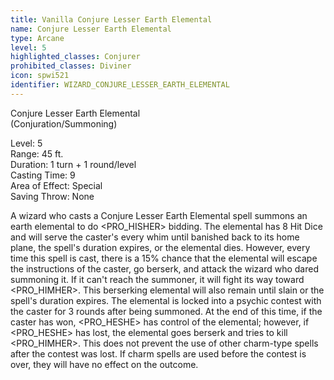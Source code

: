 ```yaml
---
title: Vanilla Conjure Lesser Earth Elemental
name: Conjure Lesser Earth Elemental
type: Arcane
level: 5
highlighted_classes: Conjurer
prohibited_classes: Diviner
icon: spwi521
identifier: WIZARD_CONJURE_LESSER_EARTH_ELEMENTAL
---
```

Conjure Lesser Earth Elemental  
(Conjuration/Summoning)  
  
Level: 5  
Range: 45 ft.  
Duration: 1 turn + 1 round/level  
Casting Time: 9  
Area of Effect: Special  
Saving Throw: None  
  
A wizard who casts a Conjure Lesser Earth Elemental spell summons an earth elemental to do &lt;PRO_HISHER&gt; bidding. The elemental has 8 Hit Dice and will serve the caster's every whim until banished back to its home plane, the spell's duration expires, or the elemental dies. However, every time this spell is cast, there is a 15% chance that the elemental will escape the instructions of the caster, go berserk, and attack the wizard who dared summoning it. If it can't reach the summoner, it will fight its way toward &lt;PRO_HIMHER&gt;. This berserking elemental will also remain until slain or the spell's duration expires. The elemental is locked into a psychic contest with the caster for 3 rounds after being summoned. At the end of this time, if the caster has won, &lt;PRO_HESHE&gt; has control of the elemental; however, if &lt;PRO_HESHE&gt; has lost, the elemental goes berserk and tries to kill &lt;PRO_HIMHER&gt;. This does not prevent the use of other charm-type spells after the contest was lost. If charm spells are used before the contest is over, they will have no effect on the outcome.  
